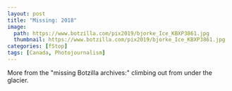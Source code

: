 ```yaml
---
layout: post
title: "Missing: 2018"
image:
  path: https://www.botzilla.com/pix2019/bjorke_Ice_KBXP3861.jpg
  thumbnail: https://www.botzilla.com/pix2019/bjorke_Ice_KBXP3861.jpg
categories: [fStop]
tags: [Canada, Photojournalism]
---
```


More from the "missing Botzilla archives:" climbing out from under the glacier.

